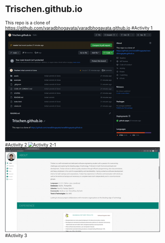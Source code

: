 # Trischen.github.io
This repo is a clone of https://github.com/varadbhogayata/varadbhogayata.github.io
#Activity 1
![Activity 1](screenshots/One.png)
#Activity 2
![Activity 2-1](screebshots/Two-1.png)
![Activity 2-2](screenshots/Two-2.png)
#Activity 3
